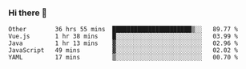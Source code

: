 ### Hi there 👋

<!--
**Hundeklemmen/Hundeklemmen** is a ✨ _special_ ✨ repository because its `README.md` (this file) appears on your GitHub profile.

Here are some ideas to get you started:

- 🔭 I’m currently working on ...
- 🌱 I’m currently learning ...
- 👯 I’m looking to collaborate on ...
- 🤔 I’m looking for help with ...
- 💬 Ask me about ...
- 📫 How to reach me: ...
- 😄 Pronouns: ...
- ⚡ Fun fact: ...
-->
<!--START_SECTION:waka-->
```text
Other        36 hrs 55 mins  ██████████████████████▒░░   89.77 % 
Vue.js       1 hr 38 mins    █░░░░░░░░░░░░░░░░░░░░░░░░   03.99 % 
Java         1 hr 13 mins    ▓░░░░░░░░░░░░░░░░░░░░░░░░   02.96 % 
JavaScript   49 mins         ▓░░░░░░░░░░░░░░░░░░░░░░░░   02.02 % 
YAML         17 mins         ▒░░░░░░░░░░░░░░░░░░░░░░░░   00.70 % 
```
<!--END_SECTION:waka-->
